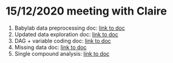 # 15/12/2020 meeting with Claire

1. Babylab data preprocessing doc: [link to doc](docs/data_cleaning_2020-12-15.html)
2. Updated data exploration doc: [link to doc](docs/data_exploration_2020-12-15.html)
3. DAG + variable coding doc: [link to doc](dovs/dag_var_coding_2020-12-15.html)
4. Missing data doc: [link to doc]()
5. Single compound analysis: [link to doc]()






